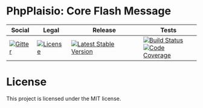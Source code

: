 # PhpPlaisio: Core Flash Message

<table>
<thead>
<tr>
<th>Social</th>
<th>Legal</th>
<th>Release</th>
<th>Tests</th>
</tr>
</thead>
<tbody>
<tr>
<td>
<a href="https://gitter.im/PhpPlaisio/PhpPlaisio"><img src="https://badges.gitter.im/PhpPlaisio/PhpPlaisio.svg" alt="Gitter"/></a>
</td>
<td>
<a href="https://packagist.org/packages/plaisio/flash-message-core"><img src="https://poser.pugx.org/plaisio/flash-message-core/license" alt="License"/></a>
</td>
<td>
<a href="https://packagist.org/packages/plaisio/flash-message-core"><img src="https://poser.pugx.org/plaisio/flash-message-core/v/stable" alt="Latest Stable Version"/></a>
</td>
<td>
<a href="https://github.com/PhpPlaisio/flash-message-core/actions/workflows/unit.yml"><img src="https://github.com/PhpPlaisio/flash-message-core/actions/workflows/unit.yml/badge.svg" alt="Build Status"/></a><br/>
<a href="https://codecov.io/gh/PhpPlaisio/flash-message-core"><img src="https://codecov.io/gh/PhpPlaisio/flash-message-core/branch/master/graph/badge.svg" alt="Code Coverage"/></a>
</td>
</tr>
</tbody>
</table>

#  License

This project is licensed under the MIT license.

